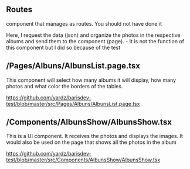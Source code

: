 ## Routes

component that manages as routes.
You should not have done it

Here, I request the data (json) and organize the photos in the respective albums and send them to the component (page). - It is not the function of this component but I did so because of the test

## /Pages/Albuns/AlbunsList.page.tsx

This component will select how many albums it will display, how many photos and what color the borders of the tables.

https://github.com/yardz/barisdev-test/blob/master/src/Pages/Albuns/AlbunsList.page.tsx

## /Components/AlbunsShow/AlbunsShow.tsx

This is a UI component.
It receives the photos and displays the images.
It would also be used on the page that shows all the photos in the album

https://github.com/yardz/barisdev-test/blob/master/src/Components/AlbunsShow/AlbunsShow.tsx
